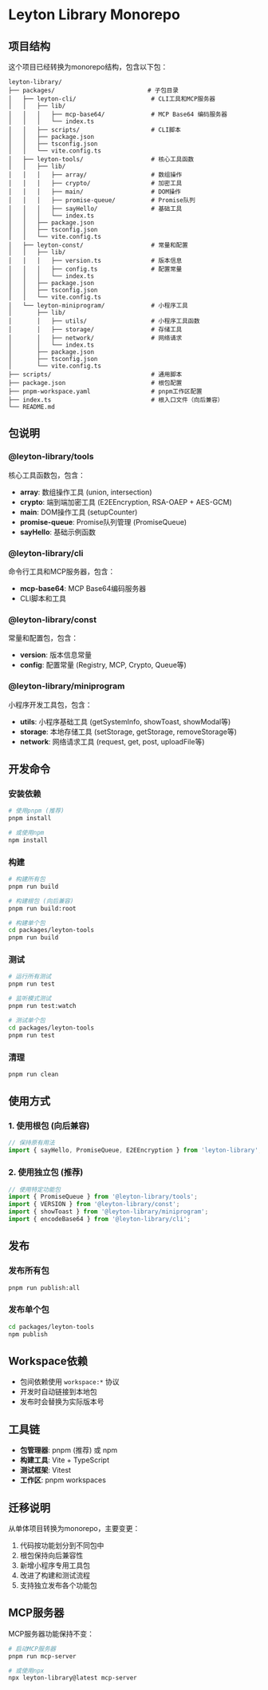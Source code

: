 # Leyton Library Monorepo

## 项目结构

这个项目已经转换为monorepo结构，包含以下包：

```
leyton-library/
├── packages/                          # 子包目录
│   ├── leyton-cli/                     # CLI工具和MCP服务器
│   │   ├── lib/
│   │   │   ├── mcp-base64/             # MCP Base64 编码服务器
│   │   │   └── index.ts
│   │   ├── scripts/                    # CLI脚本
│   │   ├── package.json
│   │   ├── tsconfig.json
│   │   └── vite.config.ts
│   ├── leyton-tools/                   # 核心工具函数
│   │   ├── lib/
│   │   │   ├── array/                  # 数组操作
│   │   │   ├── crypto/                 # 加密工具
│   │   │   ├── main/                   # DOM操作
│   │   │   ├── promise-queue/          # Promise队列
│   │   │   ├── sayHello/               # 基础工具
│   │   │   └── index.ts
│   │   ├── package.json
│   │   ├── tsconfig.json
│   │   └── vite.config.ts
│   ├── leyton-const/                   # 常量和配置
│   │   ├── lib/
│   │   │   ├── version.ts              # 版本信息
│   │   │   ├── config.ts               # 配置常量
│   │   │   └── index.ts
│   │   ├── package.json
│   │   ├── tsconfig.json
│   │   └── vite.config.ts
│   └── leyton-miniprogram/             # 小程序工具
│       ├── lib/
│       │   ├── utils/                  # 小程序工具函数
│       │   ├── storage/                # 存储工具
│       │   ├── network/                # 网络请求
│       │   └── index.ts
│       ├── package.json
│       ├── tsconfig.json
│       └── vite.config.ts
├── scripts/                            # 通用脚本
├── package.json                        # 根包配置
├── pnpm-workspace.yaml                 # pnpm工作区配置
├── index.ts                            # 根入口文件（向后兼容）
└── README.md
```

## 包说明

### @leyton-library/tools
核心工具函数包，包含：
- **array**: 数组操作工具 (union, intersection)
- **crypto**: 端到端加密工具 (E2EEncryption, RSA-OAEP + AES-GCM)
- **main**: DOM操作工具 (setupCounter)
- **promise-queue**: Promise队列管理 (PromiseQueue)
- **sayHello**: 基础示例函数

### @leyton-library/cli
命令行工具和MCP服务器，包含：
- **mcp-base64**: MCP Base64编码服务器
- CLI脚本和工具

### @leyton-library/const
常量和配置包，包含：
- **version**: 版本信息常量
- **config**: 配置常量 (Registry, MCP, Crypto, Queue等)

### @leyton-library/miniprogram
小程序开发工具包，包含：
- **utils**: 小程序基础工具 (getSystemInfo, showToast, showModal等)
- **storage**: 本地存储工具 (setStorage, getStorage, removeStorage等)
- **network**: 网络请求工具 (request, get, post, uploadFile等)

## 开发命令

### 安装依赖
```bash
# 使用pnpm (推荐)
pnpm install

# 或使用npm
npm install
```

### 构建
```bash
# 构建所有包
pnpm run build

# 构建根包 (向后兼容)
pnpm run build:root

# 构建单个包
cd packages/leyton-tools
pnpm run build
```

### 测试
```bash
# 运行所有测试
pnpm run test

# 监听模式测试
pnpm run test:watch

# 测试单个包
cd packages/leyton-tools
pnpm run test
```

### 清理
```bash
pnpm run clean
```

## 使用方式

### 1. 使用根包 (向后兼容)
```typescript
// 保持原有用法
import { sayHello, PromiseQueue, E2EEncryption } from 'leyton-library';
```

### 2. 使用独立包 (推荐)
```typescript
// 使用特定功能包
import { PromiseQueue } from '@leyton-library/tools';
import { VERSION } from '@leyton-library/const';
import { showToast } from '@leyton-library/miniprogram';
import { encodeBase64 } from '@leyton-library/cli';
```

## 发布

### 发布所有包
```bash
pnpm run publish:all
```

### 发布单个包
```bash
cd packages/leyton-tools
npm publish
```

## Workspace依赖

- 包间依赖使用 `workspace:*` 协议
- 开发时自动链接到本地包
- 发布时会替换为实际版本号

## 工具链

- **包管理器**: pnpm (推荐) 或 npm
- **构建工具**: Vite + TypeScript
- **测试框架**: Vitest
- **工作区**: pnpm workspaces

## 迁移说明

从单体项目转换为monorepo，主要变更：
1. 代码按功能划分到不同包中
2. 根包保持向后兼容性
3. 新增小程序专用工具包
4. 改进了构建和测试流程
5. 支持独立发布各个功能包

## MCP服务器

MCP服务器功能保持不变：
```bash
# 启动MCP服务器
pnpm run mcp-server

# 或使用npx
npx leyton-library@latest mcp-server
```